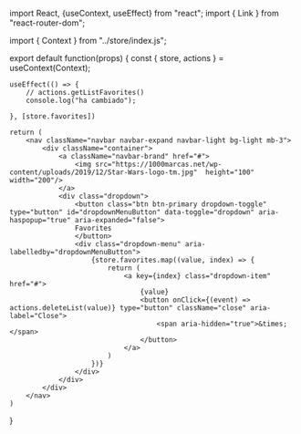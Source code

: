 import React, {useContext, useEffect} from "react";
import { Link } from "react-router-dom";

import { Context } from "../store/index.js";


export default function(props) {
    const { store, actions } = useContext(Context);

    useEffect(() => {
        // actions.getListFavorites()
        console.log("ha cambiado");
        
    }, [store.favorites])

    return (
        <nav className="navbar navbar-expand navbar-light bg-light mb-3">
            <div className="container">
                <a className="navbar-brand" href="#">
                    <img src="https://1000marcas.net/wp-content/uploads/2019/12/Star-Wars-logo-tm.jpg"  height="100"  width="200"/>
                </a>
                <div class="dropdown">
                    <button class="btn btn-primary dropdown-toggle" type="button" id="dropdownMenuButton" data-toggle="dropdown" aria-haspopup="true" aria-expanded="false">
                    Favorites
                    </button>
                    <div class="dropdown-menu" aria-labelledby="dropdownMenuButton">
                        {store.favorites.map((value, index) => {
                            return (
                                <a key={index} class="dropdown-item" href="#">
                                    {value}
                                    <button onClick={(event) => actions.deleteList(value)} type="button" className="close" aria-label="Close">
                                        <span aria-hidden="true">&times;</span>
                                    </button>
                                </a>
                            )
                        })}
                    </div>
                </div>
            </div>
        </nav>
    )
}